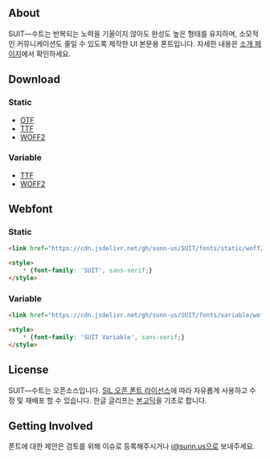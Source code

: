 ## About
SUIT―수트는 반복되는 노력을 기울이지 않아도 완성도 높은 형태를 유지하며, 소모적인 커뮤니케이션도 줄일 수 있도록 제작한 UI 본문용 폰트입니다.
자세한 내용은 [소개 페이지](http://sunn.us/suit)에서 확인하세요.



## Download
### Static
- [OTF](https://github.com/sunn-us/SUIT/releases/latest/download/SUIT-otf.zip)
- [TTF](https://github.com/sunn-us/SUIT/releases/latest/download/SUIT-ttf.zip)
- [WOFF2](https://github.com/sunn-us/SUIT/releases/latest/download/SUIT-woff2.zip)

### Variable
- [TTF](https://github.com/sunn-us/SUIT/releases/latest/download/SUIT-Variable-ttf.zip)
- [WOFF2](https://github.com/sunn-us/SUIT/releases/latest/download/SUIT-Variable-woff2.zip)


## Webfont
### Static
```html
<link href="https://cdn.jsdelivr.net/gh/sunn-us/SUIT/fonts/static/woff2/SUIT.css" rel="stylesheet">

<style>
    * {font-family: 'SUIT', sans-serif;}
</style>
```

### Variable
```html
<link href="https://cdn.jsdelivr.net/gh/sunn-us/SUIT/fonts/variable/woff2/SUIT-Variable.css" rel="stylesheet">

<style>
    * {font-family: 'SUIT Variable', sans-serif;}
</style>
```




## License
SUIT―수트는 오픈소스입니다. [SIL 오픈 폰트 라이선스](https://scripts.sil.org/OFL)에 따라 자유롭게 사용하고 수정 및 재배포 할 수 있습니다.
한글 글리프는 [본고딕](https://github.com/adobe-fonts/source-han-sans)을 기초로 합니다.



## Getting Involved
폰트에 대한 제안은 검토를 위해 이슈로 등록해주시거나 i@sunn.us으로 보내주세요.
